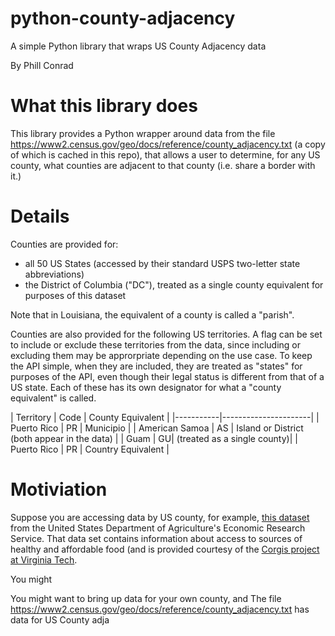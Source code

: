 # python-county-adjacency
A simple Python library that wraps US County Adjacency data

By Phill Conrad

# What this library does

This library provides a Python wrapper around data from the file https://www2.census.gov/geo/docs/reference/county_adjacency.txt (a copy of which is cached in this repo), that allows a user to determine, for any US county, what counties are adjacent to that county (i.e. share a border with it.)

# Details

Counties are provided for:
* all 50 US States (accessed by their standard USPS two-letter state abbreviations)
* the District of Columbia ("DC"), treated as a single county equivalent for purposes of this dataset

Note that in Louisiana, the equivalent of a county is called a "parish". 

Counties are also provided for the following US territories.  A flag can be set to include or exclude these territories from the data, since including or excluding them may be approrpriate depending on the use case.  To keep the API simple, when they are included, they are treated as "states" for purposes of the API, even though their legal status is different from that of a US state.   Each of these has its own designator for what a "county equivalent" is called.

| Territory | Code | County Equivalent |
|-----------|----------------------|
|  Puerto Rico | PR | Municipio |
|  American Samoa | AS | Island or District (both appear in the data) |
|  Guam | GU| (treated as a single county)|
|  Puerto Rico | PR | Country Equivalent |


# Motiviation

Suppose you are accessing data by US county, for example, [this dataset](https://think.cs.vt.edu/corgis/json/food_access/food_access.html) from the United States Department of Agriculture's Economic Research Service.   That data set contains information about access to sources of healthy and affordable food (and is provided courtesy of the [Corgis project at Virginia Tech](https://think.cs.vt.edu/corgis/).

You might 




You might want to bring up data for your own county, and The file https://www2.census.gov/geo/docs/reference/county_adjacency.txt has data for US County adja
